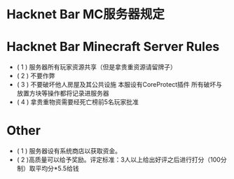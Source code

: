 # Hacknet Bar MC服务器规定
# Hacknet Bar Minecraft Server Rules
* ( 1 ) 服务器所有玩家资源共享（但是拿贵重资源请留牌子）
* ( 2 ) 不要作弊
* ( 3 ) 不要破坏他人房屋及其公共设施 本服设有CoreProtect插件 所有破坏与放置方块等操作都将记录进服务器
* ( 4 ) 拿贵重物资需要经死亡榜前5名玩家批准
# Other
* ( 1 ) 服务器设有系统商店以获取资金。
* ( 2 )高质量可以给予奖励。评定标准：3人以上给出好评之后进行打分（100分制）取平均分*5.5给钱
